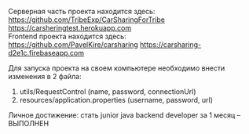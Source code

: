 
Серверная часть проекта находится здесь: 
https://github.com/TribeExp/CarSharingForTribe
https://carsheringtest.herokuapp.com              
Frontend проекта находится здесь:
https://github.com/PavelKire/carsharing
https://carsharing-d2e1c.firebaseapp.com

Для запуска проекта на своем компьютере необходимо внести изменения в 2 файла:
1. utils/RequestControl (name, password, connectionUrl)
2. resources/application.properties (username, password, url)

Личное достижение: стать junior java backend developer за 1 месяц – ВЫПОЛНЕН
